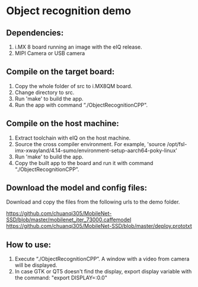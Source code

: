 # Object recognition demo
## Dependencies:
1. i.MX 8 board running an image with the eIQ release.
2. MIPI Camera or USB camera

## Compile on the target board:
1. Copy the whole folder of src to i.MX8QM board.
2. Change directory to src.
3. Run 'make' to build the app.
4. Run the app with command “./ObjectRecognitionCPP".

## Compile on the host machine:
1. Extract toolchain with eIQ on the host machine.
2. Source the cross compiler environment. For example, 'source /opt/fsl-imx-xwayland/4.14-sumo/environment-setup-aarch64-poky-linux'
3. Run 'make' to build the app.
4. Copy the built app to the board and run it with command “./ObjectRecognitionCPP”.

## Download the model and config files:

Download and copy the files from the following urls to the demo folder.

https://github.com/chuanqi305/MobileNet-SSD/blob/master/mobilenet_iter_73000.caffemodel
https://github.com/chuanqi305/MobileNet-SSD/blob/master/deploy.prototxt

## How to use:

1. Execute “./ObjectRecognitionCPP”. A window with a video from camera will be displayed.
2. In case GTK or QT5 doesn't find the display, export display variable with the command: "export DISPLAY=:0.0"
